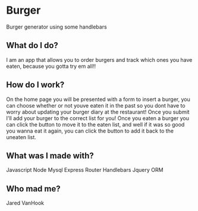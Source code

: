 # Burger
Burger generator using some handlebars

## What do I do?
I am an app that allows you to order burgers and track which ones you have eaten, because you gotta try em all!!

## How do I work?
On the home page you will be presented with a form to insert a burger, you can choose whether or not youve eaten it in the past so you dont have to worry about updating your burger diary at the restaurant! Once you submit I'll add your burger to the correct list for you! Once you eaten a burger you can click the button to move it to the eaten list, and well if it was so good you wanna eat it again, you can click the button to add it back to the uneaten list. 

## What was I made with?
Javascript
Node
Mysql
Express
Router
Handlebars
Jquery
ORM

## Who mad me?

Jared VanHook
